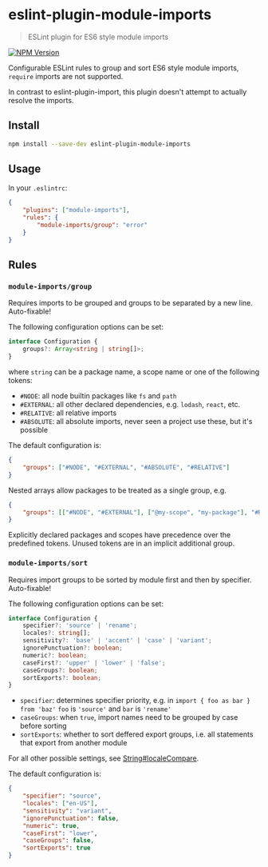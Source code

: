 # eslint-plugin-module-imports

> ESLint plugin for ES6 style module imports

[![NPM Version][npm-image]][npm-url]

Configurable ESLint rules to group and sort ES6 style module imports, `require` imports are not supported.

In contrast to eslint-plugin-import, this plugin doesn't attempt to actually resolve the imports.

## Install

```sh
npm install --save-dev eslint-plugin-module-imports
```

## Usage

In your `.eslintrc`:

```json
{
    "plugins": ["module-imports"],
    "rules": {
        "module-imports/group": "error"
    }
}
```

## Rules

### `module-imports/group`

Requires imports to be grouped and groups to be separated by a new line. Auto-fixable!

The following configuration options can be set:

```ts
interface Configuration {
    groups?: Array<string | string[]>;
}
```

where `string` can be a package name, a scope name or one of the following tokens:

-   `#NODE`: all node builtin packages like `fs` and `path`
-   `#EXTERNAL`: all other declared dependencies, e.g. `lodash`, `react`, etc.
-   `#RELATIVE`: all relative imports
-   `#ABSOLUTE`: all absolute imports, never seen a project use these, but it's possible

The default configuration is:

```json
{
    "groups": ["#NODE", "#EXTERNAL", "#ABSOLUTE", "#RELATIVE"]
}
```

Nested arrays allow packages to be treated as a single group, e.g.

```json
{
    "groups": [["#NODE", "#EXTERNAL"], ["@my-scope", "my-package"], "#RELATIVE"]
}
```

Explicitly declared packages and scopes have precedence over the predefined tokens. Unused tokens are in an implicit additional group.

### `module-imports/sort`

Requires import groups to be sorted by module first and then by specifier. Auto-fixable!

The following configuration options can be set:

```ts
interface Configuration {
    specifier?: 'source' | 'rename';
    locales?: string[];
    sensitivity?: 'base' | 'accent' | 'case' | 'variant';
    ignorePunctuation?: boolean;
    numeric?: boolean;
    caseFirst?: 'upper' | 'lower' | 'false';
    caseGroups?: boolean;
    sortExports?: boolean;
}
```

-   `specifier`: determines specifier priority, e.g. in `import { foo as bar } from 'baz'` `foo` is `'source'` and `bar` is `'rename'`
-   `caseGroups`: when `true`, import names need to be grouped by case before sorting
-   `sortExports`: whether to sort deffered export groups, i.e. all statements that export from another module

For all other possible settings, see [String#localeCompare](https://developer.mozilla.org/en-US/docs/Web/JavaScript/Reference/Global_Objects/String/localeCompare).

The default configuration is:

```json
{
    "specifier": "source",
    "locales": ["en-US"],
    "sensitivity": "variant",
    "ignorePunctuation": false,
    "numeric": true,
    "caseFirst": "lower",
    "caseGroups": false,
    "sortExports": true
}
```

[npm-image]: https://img.shields.io/npm/v/eslint-plugin-module-imports.svg
[npm-url]: https://npmjs.org/package/eslint-plugin-module-imports
